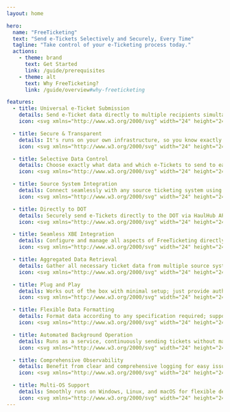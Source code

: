 ```yaml
---
layout: home

hero:
  name: "FreeTicketing"
  text: "Send e-Tickets Selectively and Securely, Every Time"
  tagline: "Take control of your e-Ticketing process today."
  actions:
    - theme: brand
      text: Get Started
      link: /guide/prerequisites
    - theme: alt
      text: Why FreeTicketing?
      link: /guide/overview#why-freeticketing

features:
  - title: Universal e-Ticket Submission
    details: Send e-Ticket data directly to multiple recipients simultaneously, in Real-Time.
    icon: <svg xmlns="http://www.w3.org/2000/svg" width="24" height="24" viewBox="0 0 24 24" fill="none" stroke="#4A90E2" stroke-width="2" stroke-linecap="round" stroke-linejoin="round" class="lucide lucide-globe"><circle cx="12" cy="12" r="10"/><path d="M12 2a14.5 14.5 0 0 0 0 20 14.5 14.5 0 0 0 0-20"/><path d="M2 12h20"/></svg>

  - title: Secure & Transparent
    details: It's runs on your own infrastructure, so you know exactly what's happening. We never touch your data.
    icon: <svg xmlns="http://www.w3.org/2000/svg" width="24" height="24" viewBox="0 0 24 24" fill="none" stroke="#50C878" stroke-width="2" stroke-linecap="round" stroke-linejoin="round" class="lucide lucide-shield"><path d="M20 13c0 5-3.5 7.5-7.66 8.95a1 1 0 0 1-.67-.01C7.5 20.5 4 18 4 13V6a1 1 0 0 1 1-1c2 0 4.5-1.2 6.24-2.72a1.17 1.17 0 0 1 1.52 0C14.51 3.81 17 5 19 5a1 1 0 0 1 1 1z"/></svg>

  - title: Selective Data Control
    details: Choose exactly what data and which e-Tickets to send to each recipient.
    icon: <svg xmlns="http://www.w3.org/2000/svg" width="24" height="24" viewBox="0 0 24 24" fill="none" stroke="#FF6B6B" stroke-width="2" stroke-linecap="round" stroke-linejoin="round" class="lucide lucide-square-mouse-pointer"><path d="M12.034 12.681a.498.498 0 0 1 .647-.647l9 3.5a.5.5 0 0 1-.033.943l-3.444 1.068a1 1 0 0 0-.66.66l-1.067 3.443a.5.5 0 0 1-.943.033z"/><path d="M21 11V5a2 2 0 0 0-2-2H5a2 2 0 0 0-2 2v14a2 2 0 0 0 2 2h6"/></svg>

  - title: Source System Integration
    details: Connect seamlessly with any source ticketing system using ODBC.
    icon: <svg xmlns="http://www.w3.org/2000/svg" width="24" height="24" viewBox="0 0 24 24" fill="none" stroke="#9B59B6" stroke-width="2" stroke-linecap="round" stroke-linejoin="round" class="lucide lucide-database"><ellipse cx="12" cy="5" rx="9" ry="3"/><path d="M3 5V19A9 3 0 0 0 21 19V5"/><path d="M3 12A9 3 0 0 0 21 12"/></svg>

  - title: Directly to DOT
    details: Securely send e-Tickets directly to the DOT via HaulHub API.
    icon: <svg xmlns="http://www.w3.org/2000/svg" width="24" height="24" viewBox="0 0 24 24" fill="none" stroke="#1ABC9C" stroke-width="2" stroke-linecap="round" stroke-linejoin="round" class="lucide lucide-send-horizontal"><path d="M3.714 3.048a.498.498 0 0 0-.683.627l2.843 7.627a2 2 0 0 1 0 1.396l-2.842 7.627a.498.498 0 0 0 .682.627l18-8.5a.5.5 0 0 0 0-.904z"/><path d="M6 12h16"/></svg>

  - title: Seamless XBE Integration
    details: Configure and manage all aspects of FreeTicketing directly within XBE.
    icon: <svg xmlns="http://www.w3.org/2000/svg" width="24" height="24" viewBox="0 0 24 24" fill="none" stroke="#F39C12" stroke-width="2" stroke-linecap="round" stroke-linejoin="round" class="lucide lucide-biceps-flexed"><path d="M12.409 13.017A5 5 0 0 1 22 15c0 3.866-4 7-9 7-4.077 0-8.153-.82-10.371-2.462-.426-.316-.631-.832-.62-1.362C2.118 12.723 2.627 2 10 2a3 3 0 0 1 3 3 2 2 0 0 1-2 2c-1.105 0-1.64-.444-2-1"/><path d="M15 14a5 5 0 0 0-7.584 2"/><path d="M9.964 6.825C8.019 7.977 9.5 13 8 15"/></svg>

  - title: Aggregated Data Retrieval
    details: Gather all necessary ticket data from multiple source systems.
    icon: <svg xmlns="http://www.w3.org/2000/svg" width="24" height="24" viewBox="0 0 24 24" fill="none" stroke="#3498DB" stroke-width="2" stroke-linecap="round" stroke-linejoin="round" class="lucide lucide-workflow"><rect width="8" height="8" x="3" y="3" rx="2"/><path d="M7 11v4a2 2 0 0 0 2 2h4"/><rect width="8" height="8" x="13" y="13" rx="2"/></svg>

  - title: Plug and Play
    details: Works out of the box with minimal setup; just provide authentication.
    icon: <svg xmlns="http://www.w3.org/2000/svg" width="24" height="24" viewBox="0 0 24 24" fill="none" stroke="#E74C3C" stroke-width="2" stroke-linecap="round" stroke-linejoin="round" class="lucide lucide-rocket"><path d="M4.5 16.5c-1.5 1.26-2 5-2 5s3.74-.5 5-2c.71-.84.7-2.13-.09-2.91a2.18 2.18 0 0 0-2.91-.09z"/><path d="m12 15-3-3a22 22 0 0 1 2-3.95A12.88 12.88 0 0 1 22 2c0 2.72-.78 7.5-6 11a22.35 22.35 0 0 1-4 2z"/><path d="M9 12H4s.55-3.03 2-4c1.62-1.08 5 0 5 0"/><path d="M12 15v5s3.03-.55 4-2c1.08-1.62 0-5 0-5"/></svg>

  - title: Flexible Data Formatting
    details: Format data according to any specification required; supports Jinja2 templates.
    icon: <svg xmlns="http://www.w3.org/2000/svg" width="24" height="24" viewBox="0 0 24 24" fill="none" stroke="#FFA500" stroke-width="2" stroke-linecap="round" stroke-linejoin="round" class="lucide lucide-settings"><path d="M12.22 2h-.44a2 2 0 0 0-2 2v.18a2 2 0 0 1-1 1.73l-.43.25a2 2 0 0 1-2 0l-.15-.08a2 2 0 0 0-2.73.73l-.22.38a2 2 0 0 0 .73 2.73l.15.1a2 2 0 0 1 1 1.72v.51a2 2 0 0 1-1 1.74l-.15.09a2 2 0 0 0-.73 2.73l.22.38a2 2 0 0 0 2.73.73l.15-.08a2 2 0 0 1 2 0l.43.25a2 2 0 0 1 1 1.73V20a2 2 0 0 0 2 2h.44a2 2 0 0 0 2-2v-.18a2 2 0 0 1 1-1.73l.43-.25a2 2 0 0 1 2 0l.15.08a2 2 0 0 0 2.73-.73l.22-.39a2 2 0 0 0-.73-2.73l-.15-.08a2 2 0 0 1-1-1.74v-.5a2 2 0 0 1 1-1.74l.15-.09a2 2 0 0 0 .73-2.73l-.22-.38a2 2 0 0 0-2.73-.73l-.15.08a2 2 0 0 1-2 0l-.43-.25a2 2 0 0 1-1-1.73V4a2 2 0 0 0-2-2z"/><circle cx="12" cy="12" r="3"/></svg>

  - title: Automated Background Operation
    details: Runs as a service, continuously sending tickets without manual intervention.
    icon: <svg xmlns="http://www.w3.org/2000/svg" width="24" height="24" viewBox="0 0 24 24" fill="none" stroke="#8E44AD" stroke-width="2" stroke-linecap="round" stroke-linejoin="round" class="lucide lucide-refresh-ccw-dot"><path d="M3 2v6h6"/><path d="M21 12A9 9 0 0 0 6 5.3L3 8"/><path d="M21 22v-6h-6"/><path d="M3 12a9 9 0 0 0 15 6.7l3-2.7"/><circle cx="12" cy="12" r="1"/></svg>

  - title: Comprehensive Observability
    details: Benefit from clear and comprehensive logging for easy issue diagnosis.
    icon: <svg xmlns="http://www.w3.org/2000/svg" width="24" height="24" viewBox="0 0 24 24" fill="none" stroke="#2ECC71" stroke-width="2" stroke-linecap="round" stroke-linejoin="round" class="lucide lucide-logs"><path d="M13 12h8"/><path d="M13 18h8"/><path d="M13 6h8"/><path d="M3 12h1"/><path d="M3 18h1"/><path d="M3 6h1"/><path d="M8 12h1"/><path d="M8 18h1"/><path d="M8 6h1"/></svg>

  - title: Multi-OS Support
    details: Smoothly runs on Windows, Linux, and macOS for flexible deployment options.
    icon: <svg xmlns="http://www.w3.org/2000/svg" width="24" height="24" viewBox="0 0 24 24" fill="none" stroke="#34495E" stroke-width="2" stroke-linecap="round" stroke-linejoin="round" class="lucide lucide-laptop"><path d="M20 16V7a2 2 0 0 0-2-2H6a2 2 0 0 0-2 2v9m16 0H4m16 0 1.28 2.55a1 1 0 0 1-.9 1.45H3.62a1 1 0 0 1-.9-1.45L4 16"/></svg>
---
```


<style>
:root {
  --vp-home-hero-name-color: transparent;
  --vp-home-hero-name-background: -webkit-linear-gradient(120deg, #bd34fe 30%, #41d1ff);

  --vp-home-hero-image-background-image: linear-gradient(-45deg, #bd34fe 50%, #47caff 50%);
  --vp-home-hero-image-filter: blur(44px);
}

@media (min-width: 640px) {
  :root {
    --vp-home-hero-image-filter: blur(56px);
  }
}

@media (min-width: 960px) {
  :root {
    --vp-home-hero-image-filter: blur(68px);
  }
}
</style>
